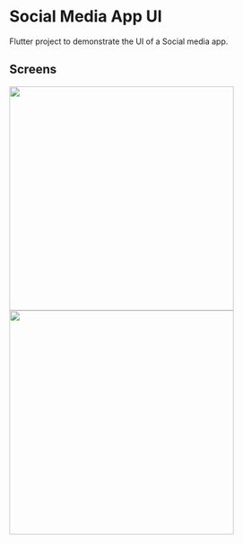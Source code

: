 # Social Media App UI

Flutter project to demonstrate the UI of a Social media app.

## Screens
       
 <img src="https://user-images.githubusercontent.com/82588291/124225008-5b2e5200-db24-11eb-86d7-e58753df5679.jpeg" height="400em"> <img src="https://user-images.githubusercontent.com/82588291/124225004-58cbf800-db24-11eb-8612-94ba186f8a8d.jpeg" height="400em">



